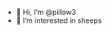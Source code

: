 - 👋 Hi, I’m @pillow3
- 👀 I’m interested in sheeps

<!---
pillow3/pillow3 is a ✨ special ✨ repository because its `README.md` (this file) appears on your GitHub profile.
You can click the Preview link to take a look at your changes.
--->
